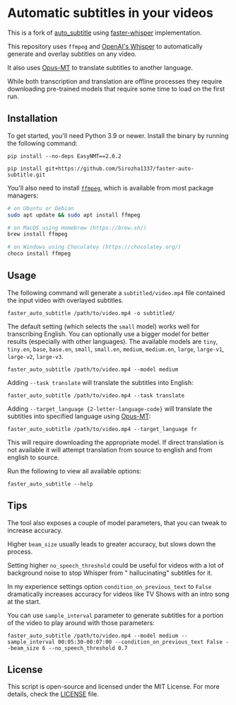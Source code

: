 # Automatic subtitles in your videos

This is a fork of [auto_subtitle](https://github.com/m1guelpf/auto-subtitle)
using [faster-whisper](https://github.com/SYSTRAN/faster-whisper) implementation.

This repository uses `ffmpeg` and [OpenAI's Whisper](https://openai.com/blog/whisper) to automatically generate and
overlay subtitles on any video. 

It also uses [Opus-MT](https://github.com/Helsinki-NLP/Opus-MT) to translate subtitles
to another language.

While both transcription and translation are offline processes they require downloading pre-trained models that require 
some time to load on the first run.

## Installation

To get started, you'll need Python 3.9 or newer. Install the binary by running the following command:

    pip install --no-deps EasyNMT==2.0.2

    pip install git+https://github.com/Sirozha1337/faster-auto-subtitle.git

You'll also need to install [`ffmpeg`](https://ffmpeg.org/), which is available from most package managers:

```bash
# on Ubuntu or Debian
sudo apt update && sudo apt install ffmpeg

# on MacOS using Homebrew (https://brew.sh/)
brew install ffmpeg

# on Windows using Chocolatey (https://chocolatey.org/)
choco install ffmpeg
```

## Usage

The following command will generate a `subtitled/video.mp4` file contained the input video with overlayed subtitles.

    faster_auto_subtitle /path/to/video.mp4 -o subtitled/

The default setting (which selects the `small` model) works well for transcribing English. You can optionally use a
bigger model for better results (especially with other languages). The available models
are `tiny`, `tiny.en`, `base`, `base.en`, `small`, `small.en`, `medium`, `medium.en`, `large`, `large-v1`, `large-v2`, `large-v3`.

    faster_auto_subtitle /path/to/video.mp4 --model medium

Adding `--task translate` will translate the subtitles into English:

    faster_auto_subtitle /path/to/video.mp4 --task translate

Adding `--target_language {2-letter-language-code}` will translate the subtitles into specified language
using [Opus-MT](https://github.com/Helsinki-NLP/Opus-MT):

    faster_auto_subtitle /path/to/video.mp4 --target_language fr

This will require downloading the appropriate model. If direct translation is not available it will attempt translation
from source to english and from english to source.

Run the following to view all available options:

    faster_auto_subtitle --help

## Tips

The tool also exposes a couple of model parameters, that you can tweak to increase accuracy.

Higher `beam_size` usually leads to greater accuracy, but slows down the process.

Setting higher `no_speech_threshold` could be useful for videos with a lot of background noise to stop Whisper from "
hallucinating" subtitles for it.

In my experience settings option `condition_on_previous_text` to `False` dramatically increases accuracy for videos
like TV Shows with an intro song at the start.

You can use `sample_interval` parameter to generate subtitles for a portion of the video to play around with those
parameters:

    faster_auto_subtitle /path/to/video.mp4 --model medium --sample_interval 00:05:30-00:07:00 --condition_on_previous_text False --beam_size 6 --no_speech_threshold 0.7

## License

This script is open-source and licensed under the MIT License. For more details, check the [LICENSE](LICENSE) file.
